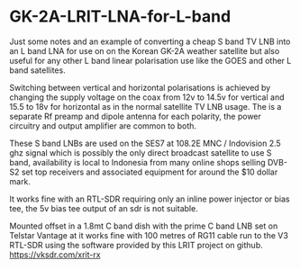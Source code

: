 # GK-2A-LRIT-LNA-for-L-band

Just some notes and an example of converting a cheap S band TV LNB into an L band LNA for use on on the Korean GK-2A weather satellite but also useful for any other L band linear polarisation use like the GOES and other L band satellites.

Switching between vertical and horizontal polarisations is achieved by changing the supply voltage on the coax from 12v to 14.5v for vertical and 15.5 to 18v for horizontal as in the normal satellite TV LNB usage. The is a separate Rf preamp and dipole antenna for each polarity, the power circuitry and output amplifier are common to both.

These S band LNBs are used on the SES7 at 108.2E MNC / Indovision 2.5 ghz signal which is possibly the only direct broadcast satellite to use S band, availability is local to Indonesia from many online shops selling DVB-S2 set top receivers and associated equipment for around the $10 dollar mark.

It works fine with an RTL-SDR requiring only an inline power injector or bias tee, the 5v bias tee output of an sdr is not suitable.

Mounted offset in a 1.8mt C band dish with the prime C band LNB set on Telstar Vantage at it works fine with 100 metres of RG11 cable run to the V3 RTL-SDR using the software provided by this LRIT project on github. https://vksdr.com/xrit-rx

